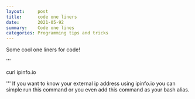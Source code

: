 ```yaml
---
layout:     post
title:      code one liners
date:       2021-05-92
summary:    Code one lines
categories: Programming tips and tricks
---
```

Some cool one liners for code!

'''

curl ipinfo.io


'''
If you want to know your external ip address using ipinfo.io you can simple run this command or you even add this command as your bash alias.


